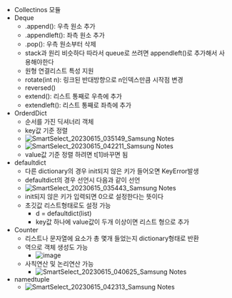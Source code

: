 - Collectinos 모듈
- Deque
  - .append(): 우측 원소 추가
  - .appendleft(): 좌측 원소 추가
  - .pop(): 우측 원소부터 삭제
  - stack과 원리 비슷하다 따라서 queue로 쓰려면 appendleft()로 추가해서 사용해야한다
  - 원형 연결리스트 특성 지원
  - rotate(int n): 링크된 반대방향으로 n인덱스만큼 시작점 변경
  - reversed()
  - extend(): 리스트 통째로 우측에 추가
  - extendleft(): 리스트 통째로 좌측에 추가
- OrderdDict
  - 순서를 가진 딕셔너리 객체
  - key값 기준 정렬
  - ![SmartSelect_20230615_035149_Samsung Notes](https://github.com/chris0825/TIL/assets/62418972/715c6600-17c7-4e6f-ae4c-4cb824dda802)
  - ![SmartSelect_20230615_042211_Samsung Notes](https://github.com/chris0825/TIL/assets/62418972/dbdf0f20-37a9-4b28-8523-143e42d143cc)
  - value값 기준 정렬 하려면 t[1]바꾸면 됨
- defaultdict
  - 다른 dictionary의 경우 init되지 않은 키가 들어오면 KeyError발생
  - defaultdict의 경우 선언시 다음과 같이 선언
  - ![SmartSelect_20230615_035443_Samsung Notes](https://github.com/chris0825/TIL/assets/62418972/2b935cbb-e719-4ed1-a5fa-2d7406403902)
  - init되지 않은 키가 입력되면 0으로 설정한다는 뜻이다
  - 초깃값 리스트형태로도 설정 가능
    - d = defaultdict(list)
    - key값 하나에 value값이 두개 이상이면 리스트 형으로 추가
- Counter
  - 리스트나 문자열에 요소가 총 몇개 들었는지 dictionary형태로 반환
  - 역으로 객체 생성도 가능
    - ![image](https://github.com/chris0825/TIL/assets/62418972/98400369-371a-4f5a-8fba-c828bbd3aaf6)
  - 사칙연산 및 논리연산 가능
    - ![SmartSelect_20230615_040625_Samsung Notes](https://github.com/chris0825/TIL/assets/62418972/2c8da892-575f-4d3f-af8b-6b3f7077212f)
- namedtuple
  - ![SmartSelect_20230615_042313_Samsung Notes](https://github.com/chris0825/TIL/assets/62418972/833e3526-6ff1-459e-967f-799faa952f85)

